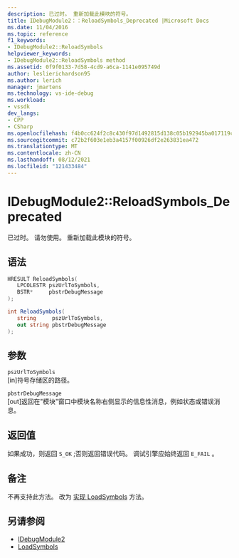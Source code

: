 ```yaml
---
description: 已过时。 重新加载此模块的符号。
title: IDebugModule2：：ReloadSymbols_Deprecated |Microsoft Docs
ms.date: 11/04/2016
ms.topic: reference
f1_keywords:
- IDebugModule2::ReloadSymbols
helpviewer_keywords:
- IDebugModule2::ReloadSymbols method
ms.assetid: 0f9f0133-7d58-4cd9-a6ca-1141e095749d
author: leslierichardson95
ms.author: lerich
manager: jmartens
ms.technology: vs-ide-debug
ms.workload:
- vssdk
dev_langs:
- CPP
- CSharp
ms.openlocfilehash: f4b0cc624f2c8c430f97d1492815d138c05b192945ba017119c915e69109c998
ms.sourcegitcommit: c72b2f603e1eb3a4157f00926df2e263831ea472
ms.translationtype: MT
ms.contentlocale: zh-CN
ms.lasthandoff: 08/12/2021
ms.locfileid: "121433484"
---
```

# <a name="idebugmodule2reloadsymbols_deprecated"></a>IDebugModule2::ReloadSymbols_Deprecated
已过时。 请勿使用。 重新加载此模块的符号。

## <a name="syntax"></a>语法

```cpp
HRESULT ReloadSymbols( 
   LPCOLESTR pszUrlToSymbols,
   BSTR*     pbstrDebugMessage
);
```

```csharp
int ReloadSymbols( 
   string     pszUrlToSymbols,
   out string pbstrDebugMessage
);
```

## <a name="parameters"></a>参数
`pszUrlToSymbols`\
[in]符号存储区的路径。

`pbstrDebugMessage`\
[out]返回在"模块"窗口中模块名称右侧显示的信息性消息，例如状态或错误消息。

## <a name="return-value"></a>返回值
 如果成功，则返回 `S_OK` ;否则返回错误代码。 调试引擎应始终返回 `E_FAIL` 。

## <a name="remarks"></a>备注
 不再支持此方法。 改为 [实现 LoadSymbols](../../../extensibility/debugger/reference/idebugmodule3-loadsymbols.md) 方法。

## <a name="see-also"></a>另请参阅
- [IDebugModule2](../../../extensibility/debugger/reference/idebugmodule2.md)
- [LoadSymbols](../../../extensibility/debugger/reference/idebugmodule3-loadsymbols.md)
